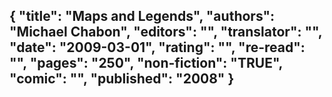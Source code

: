 {
 "title": "Maps and Legends",
 "authors": "Michael Chabon",
 "editors": "",
 "translator": "",
 "date": "2009-03-01",
 "rating": "",
 "re-read": "",
 "pages": "250",
 "non-fiction": "TRUE",
 "comic": "",
 "published": "2008"
}
---

